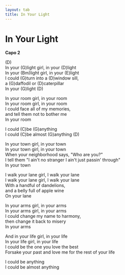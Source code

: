 ```yaml
---
layout: tab
title: In Your Light
---
```

# In Your Light

**Capo 2**  
  
(D)  
In your (G)light girl, in your (D)light  
In your (Bm)light girl, in your (E)light  
I could (G)turn into a (D)window sill,  
a (G)daffodil or (D)caterpillar  
In your (G)light (D)  
  
In your room girl, in your room  
In your room girl, in your room  
I could face all of my memories,  
and tell them not to bother me  
In your room  
  
I could (C)be (G)anything  
I could (C)be almost (G)anything (D)  
  
In your town girl, in your town  
In your town girl, in your town  
When your neighborhood says, "Who are you?"  
I tell them "I ain't no stranger I ain't just passin' through"  
In your town  
  
I walk your lane girl, I walk your lane  
I walk your lane girl, I walk your lane  
With a handful of dandelions,  
and a belly full of apple wine  
On your lane  
  
In your arms girl, in your arms  
In your arms girl, in your arms  
I could change my name to harmony,  
then change it back to misery  
In your arms  
  
And in your life girl, in your life  
In your life girl, in your life  
I could be the one you love the best  
Forsake your past and love me for the rest of your life  
  
I could be anything  
I could be almost anything
